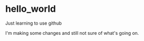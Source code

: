# hello_world
Just learning to use github

I'm making some changes and still not sure of what's going on.

